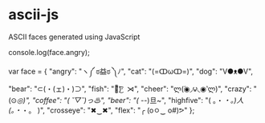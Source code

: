 ascii-js
========

ASCII faces generated using JavaScript

console.log(face.angry);

var face = {
"angry": "ヽ༼ ಠ益ಠ ༽ﾉ",
"cat": "(=ↀωↀ=)",
"dog": "V●ᴥ●V",
"bear": "⊂(・(ェ)・)⊃",
"fish": "❥᷁)͜͡˒ ⋊",
"cheer": "ლ(́◉◞౪◟◉‵ლ)",
"crazy": "(⊙_◎)",
"coffee": "( ˘▽˘)っ♨",
"beer": "( -_-)旦~",
"highfive": "( 。・_・。)人(。・_・。 )",
"crosseye": "✖‿✖",
"flex": "╭ (oㅇ‿ o#)ᕗ"
};
